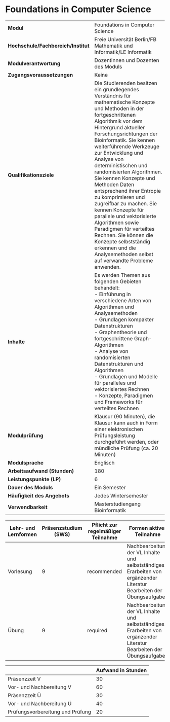 # Foundations in Computer Science
|                                    |   |
|------------------------------------|---|
|**Modul**                           | Foundations in Computer Science |
|**Hochschule/Fachbereich/Institut** | Freie Universität Berlin/FB Mathematik und Informatik/LE Informatik |
|**Modulverantwortung**              | Dozentinnen und Dozenten des Moduls |
|**Zugangsvoraussetzungen**          | Keine |
|**Qualifikationsziele**             | Die Studierenden besitzen ein grundlegendes Verständnis für mathematische Konzepte und Methoden in der fortgeschrittenen Algorithmik vor dem Hintergrund aktueller Forschungsrichtungen der Bioinformatik. Sie kennen weiterführende Werkzeuge zur Entwicklung und Analyse von deterministischen und randomisierten Algorithmen. Sie kennen Konzepte und Methoden Daten entsprechend ihrer Entropie zu komprimieren und zugreifbar zu machen. Sie kennen Konzepte für parallele und vektorisierte Algorithmen sowie Paradigmen für verteiltes Rechnen. Sie können die Konzepte selbstständig erkennen und die Analysemethoden selbst auf verwandte Probleme anwenden. |
|**Inhalte**                         | Es werden Themen aus folgenden Gebieten behandelt:<br>- Einführung in verschiedene Arten von Algorithmen und Analysemethoden<br>- Grundlagen kompakter Datenstrukturen<br>- Graphentheorie und fortgeschrittene Graph-Algorithmen<br>- Analyse von randomisierten Datenstrukturen und Algorithmen<br>- Grundlagen und Modelle für paralleles und vektorisiertes Rechnen<br>- Konzepte, Paradigmen und Frameworks für verteiltes Rechnen |
|**Modulprüfung**                    | Klausur (90 Minuten), die Klausur kann auch in Form einer elektronischen Prüfungsleistung durchgeführt werden, oder mündliche Prüfung (ca. 20 Minuten) |
|**Modulsprache**                    | Englisch |
|**Arbeitsaufwand (Stunden)**        | 180 |
|**Leistungspunkte (LP)**            | 6 |
|**Dauer des Moduls**                | Ein Semester |
|**Häufigkeit des Angebots**         | Jedes Wintersemester |
|**Verwendbarkeit**                  | Masterstudiengang Bioinformatik |

| Lehr- und Lernformen | Präsenzstudium <br> (SWS) | Pflicht zur regelmäßiger Teilnahme | Formen aktiver Teilnahme |
| ---------------------|---------------------------|------------------------------------|------------------------- |
| Vorlesung            | 9                         | recommended                        | Nachbearbeitung der VL Inhalte und selbstständiges Erarbeiten von ergänzender Literatur<br>Bearbeiten der Übungsaufgaben |
| Übung                | 9                         | required                           | Nachbearbeitung der VL Inhalte und selbstständiges Erarbeiten von ergänzender Literatur<br>Bearbeiten der Übungsaufgaben |

|   | Aufwand in Stunden |
| - |--------------------|
| Präsenzzeit V                            | 30    |
| Vor- und Nachbereitung V                 | 60    |
| Präsenzzeit Ü                            | 30    |
| Vor- und Nachbereitung Ü                 | 40    |
| Prüfungsvorbereitung und Prüfung         | 20    |
